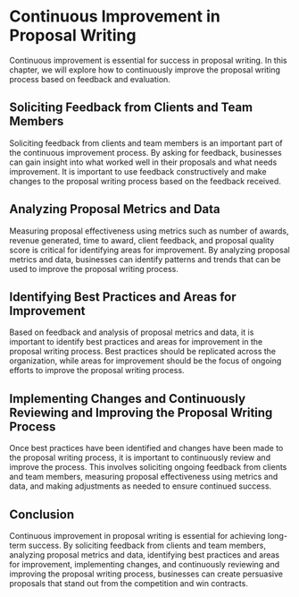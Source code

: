 Continuous Improvement in Proposal Writing
======================================================================================================

Continuous improvement is essential for success in proposal writing. In this chapter, we will explore how to continuously improve the proposal writing process based on feedback and evaluation.

Soliciting Feedback from Clients and Team Members
-------------------------------------------------

Soliciting feedback from clients and team members is an important part of the continuous improvement process. By asking for feedback, businesses can gain insight into what worked well in their proposals and what needs improvement. It is important to use feedback constructively and make changes to the proposal writing process based on the feedback received.

Analyzing Proposal Metrics and Data
-----------------------------------

Measuring proposal effectiveness using metrics such as number of awards, revenue generated, time to award, client feedback, and proposal quality score is critical for identifying areas for improvement. By analyzing proposal metrics and data, businesses can identify patterns and trends that can be used to improve the proposal writing process.

Identifying Best Practices and Areas for Improvement
----------------------------------------------------

Based on feedback and analysis of proposal metrics and data, it is important to identify best practices and areas for improvement in the proposal writing process. Best practices should be replicated across the organization, while areas for improvement should be the focus of ongoing efforts to improve the proposal writing process.

Implementing Changes and Continuously Reviewing and Improving the Proposal Writing Process
------------------------------------------------------------------------------------------

Once best practices have been identified and changes have been made to the proposal writing process, it is important to continuously review and improve the process. This involves soliciting ongoing feedback from clients and team members, measuring proposal effectiveness using metrics and data, and making adjustments as needed to ensure continued success.

Conclusion
----------

Continuous improvement in proposal writing is essential for achieving long-term success. By soliciting feedback from clients and team members, analyzing proposal metrics and data, identifying best practices and areas for improvement, implementing changes, and continuously reviewing and improving the proposal writing process, businesses can create persuasive proposals that stand out from the competition and win contracts.
